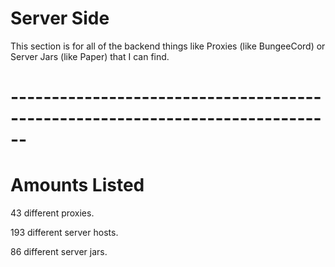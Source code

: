 # Server Side

This section is for all of the backend things like Proxies (like BungeeCord) or Server Jars (like Paper) that I can find.

# ------------------------------------------------------------------------------
# Amounts Listed

43 different proxies.

193 different server hosts.

86 different server jars.
